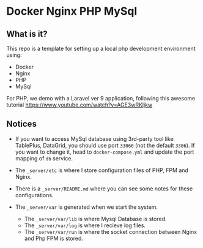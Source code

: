 # Docker Nginx PHP MySql

## What is it?

This repo is a template for setting up a local php development environment using:
- Docker
- Nginx
- PHP
- MySql

For PHP, we demo with a Laravel ver 9 application, following this awesome tutorial https://www.youtube.com/watch?v=AGE3wRKljkw


## Notices

- If you want to access MySql database using 3rd-party tool like TablePlus, DataGrid,
you should use port `33060` (not the default `3306`).
If you want to change it, head to `docker-compose.yml`
and update the port mapping of `db` service.

- The `_server/etc` is where I store configuration files of PHP, FPM and Nginx.
- There is a `_server/README.md` where you can see some notes for these configurations.
- The `_server/var` is generated when we start the system.
    - The `_server/var/lib` is where Mysql Database is stored.
    - The `_server/var/log` is where I recieve log files.
    - The `_server/var/run` is where the socket connection between Nginx and Php FPM is stored.

